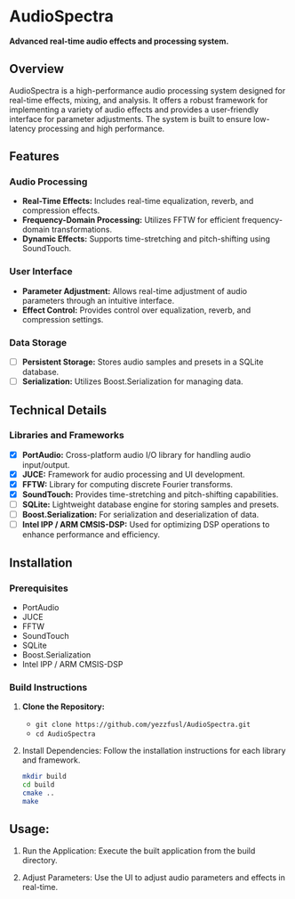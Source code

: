 # AudioSpectra
**Advanced real-time audio effects and processing system.**

## Overview
AudioSpectra is a high-performance audio processing system designed for real-time effects, mixing, and analysis. It offers a robust framework for implementing a variety of audio effects and provides a user-friendly interface for parameter adjustments. The system is built to ensure low-latency processing and high performance.
## Features

### Audio Processing
- **Real-Time Effects:** Includes real-time equalization, reverb, and compression effects.
- **Frequency-Domain Processing:** Utilizes FFTW for efficient frequency-domain transformations.
- **Dynamic Effects:** Supports time-stretching and pitch-shifting using SoundTouch.

### User Interface
- **Parameter Adjustment:** Allows real-time adjustment of audio parameters through an intuitive interface.
- **Effect Control:** Provides control over equalization, reverb, and compression settings.
### Data Storage
- [ ] **Persistent Storage:** Stores audio samples and presets in a SQLite database.
- [ ] **Serialization:** Utilizes Boost.Serialization for managing data.

## Technical Details

### Libraries and Frameworks

- [x] **PortAudio:** Cross-platform audio I/O library for handling audio input/output.
- [x] **JUCE:** Framework for audio processing and UI development.
- [x]  **FFTW:** Library for computing discrete Fourier transforms.
- [x] **SoundTouch:** Provides time-stretching and pitch-shifting capabilities.
- [ ] **SQLite:** Lightweight database engine for storing samples and presets.
- [ ] **Boost.Serialization:** For serialization and deserialization of data.
- [ ] **Intel IPP / ARM CMSIS-DSP:** Used for optimizing DSP operations to enhance performance and efficiency.

## Installation

### Prerequisites

- PortAudio
- JUCE
- FFTW
- SoundTouch
- SQLite
- Boost.Serialization
- Intel IPP / ARM CMSIS-DSP

### Build Instructions
1. **Clone the Repository:**
   - ```git clone https://github.com/yezzfusl/AudioSpectra.git```
   - `cd AudioSpectra`

2. Install Dependencies:
Follow the installation instructions for each library and framework.
    ```bash
    mkdir build
    cd build
    cmake ..
    make

## Usage:
1. Run the Application:
Execute the built application from the build directory.

1. Adjust Parameters:
Use the UI to adjust audio parameters and effects in real-time.



